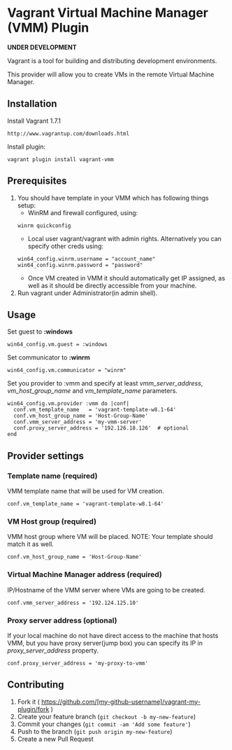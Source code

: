 # Vagrant Virtual Machine Manager (VMM) Plugin

**UNDER DEVELOPMENT**

Vagrant is a tool for building and distributing development environments.

This provider will allow you to create VMs in the remote Virtual Machine Manager.

## Installation

Install Vagrant 1.7.1
```
http://www.vagrantup.com/downloads.html
```

Install plugin:
```
vagrant plugin install vagrant-vmm
```

## Prerequisites

1. You should have template in your VMM which has following things setup:
   - WinRM and firewall configured, using:
   ```
   winrm quickconfig
   ```
   - Local user vagrant/vagrant with admin rights.
   Alternatively you can specify other creds using:
   ```
   win64_config.winrm.username = "account_name"
   win64_config.winrm.password = "password"
   ```
   - Once VM created in VMM it should automatically get IP assigned, as well as it should be directly accessible from your machine.
2. Run vagrant under Administrator(in admin shell).



## Usage

Set guest to **:windows**
```
win64_config.vm.guest = :windows
```

Set communicator to **:winrm**
```
win64_config.vm.communicator = "winrm"
```

Set you provider to :vmm and specify at least *vmm_server_address*, *vm_host_group_name* and *vm_template_name* parameters.
```
win64_config.vm.provider :vmm do |conf|
  conf.vm_template_name   = 'vagrant-template-w8.1-64'
  conf.vm_host_group_name = 'Host-Group-Name'
  conf.vmm_server_address = 'my-vmm-server'
  conf.proxy_server_address = '192.126.18.126'  # optional
end
```

## Provider settings

### Template name (required)

VMM template name that will be used for VM creation.

```
conf.vm_template_name = 'vagrant-template-w8.1-64'
```

### VM Host group (required)

VMM host group where VM will be placed.
NOTE: Your template should match it as well.

```
conf.vm_host_group_name = 'Host-Group-Name'
```

### Virtual Machine Manager address (required)

IP/Hostname of the VMM server where VMs are going to be created.
```
conf.vmm_server_address = '192.124.125.10'
```

### Proxy server address (optional)

If your local machine do not have direct access to the machine that hosts VMM, but you have proxy server(jump box) you can specify its IP in *proxy_server_address* property.

```
conf.proxy_server_address = 'my-proxy-to-vmm'
```



## Contributing

1. Fork it ( https://github.com/[my-github-username]/vagrant-my-plugin/fork )
2. Create your feature branch (`git checkout -b my-new-feature`)
3. Commit your changes (`git commit -am 'Add some feature'`)
4. Push to the branch (`git push origin my-new-feature`)
5. Create a new Pull Request
